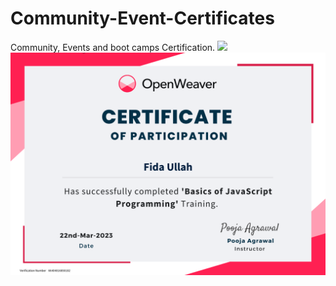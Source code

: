 # Community-Event-Certificates
Community, Events and boot camps Certification. 
<img src=”Certificate,DataEngineeringEvent,MLSA.jpg”>
<img src="Certificate, Open Weaver, Bootcamp.png">
